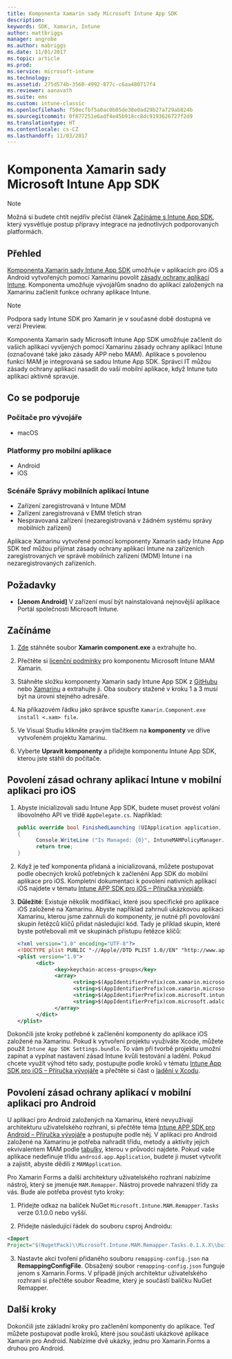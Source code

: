 ```yaml
---
title: Komponenta Xamarin sady Microsoft Intune App SDK
description: 
keywords: SDK, Xamarin, Intune
author: mattbriggs
manager: angrobe
ms.author: mabriggs
ms.date: 11/01/2017
ms.topic: article
ms.prod: 
ms.service: microsoft-intune
ms.technology: 
ms.assetid: 275d574b-3560-4992-877c-c6aa480717f4
ms.reviewer: aanavath
ms.suite: ems
ms.custom: intune-classic
ms.openlocfilehash: f50ecfbf5a0ac0b05de38e0ad29b27a729ab824b
ms.sourcegitcommit: 0f877251e6adf4e45b918cc8dc9193626727f2d9
ms.translationtype: HT
ms.contentlocale: cs-CZ
ms.lasthandoff: 11/03/2017
---
```

# <a name="microsoft-intune-app-sdk-xamarin-component"></a>Komponenta Xamarin sady Microsoft Intune App SDK

> [!NOTE]
> Možná si budete chtít nejdřív přečíst článek [Začínáme s Intune App SDK](app-sdk-get-started.md), který vysvětluje postup přípravy integrace na jednotlivých podporovaných platformách.



## <a name="overview"></a>Přehled
[Komponenta Xamarin sady Intune App SDK](https://components.xamarin.com/view/microsoft.intune.mam) umožňuje v aplikacích pro iOS a Android vytvořených pomocí Xamarinu povolit [zásady ochrany aplikací Intune](/intune-classic/deploy-use/protect-app-data-using-mobile-app-management-policies-with-microsoft-intune). Komponenta umožňuje vývojářům snadno do aplikací založených na Xamarinu začlenit funkce ochrany aplikace Intune.

> [!NOTE]
> Podpora sady Intune SDK pro Xamarin je v současné době dostupná ve verzi Preview. 

Komponenta Xamarin sady Microsoft Intune App SDK umožňuje začlenit do vašich aplikací vyvíjených pomocí Xamarinu zásady ochrany aplikací Intune (označované také jako zásady APP nebo MAM). Aplikace s povolenou funkcí MAM je integrovaná se sadou Intune App SDK. Správci IT můžou zásady ochrany aplikací nasadit do vaší mobilní aplikace, když Intune tuto aplikaci aktivně spravuje.

## <a name="whats-supported"></a>Co se podporuje

### <a name="developer-machines"></a>Počítače pro vývojáře
* macOS


### <a name="mobile-app-platforms"></a>Platformy pro mobilní aplikace
* Android
* iOS


### <a name="intune-mobile-application-management-scenarios"></a>Scénáře Správy mobilních aplikací Intune

* Zařízení zaregistrovaná v Intune MDM
* Zařízení zaregistrovaná v EMM třetích stran
* Nespravovaná zařízení (nezaregistrovaná v žádném systému správy mobilních zařízení)

Aplikace Xamarinu vytvořené pomocí komponenty Xamarin sady Intune App SDK teď můžou přijímat zásady ochrany aplikací Intune na zařízeních zaregistrovaných ve správě mobilních zařízení (MDM) Intune i na nezaregistrovaných zařízeních.

## <a name="prerequisites"></a>Požadavky

* **[Jenom Android]** V zařízení musí být nainstalovaná nejnovější aplikace Portál společnosti Microsoft Intune.

## <a name="get-started"></a>Začínáme

1.  [Zde](https://components.xamarin.com/submit/xpkg) stáhněte soubor **Xamarin component.exe** a extrahujte ho.

2. Přečtěte si [licenční podmínky](https://components.xamarin.com/license/microsoft.intune.mam) pro komponentu Microsoft Intune MAM Xamarin.

3.  Stáhněte složku komponenty Xamarin sady Intune App SDK z [GitHubu](https://github.com/msintuneappsdk/intune-app-sdk-xamarin) nebo [Xamarinu](https://components.xamarin.com/license/microsoft.intune.mam) a extrahujte ji. Oba soubory stažené v kroku 1 a 3 musí být na úrovni stejného adresáře.

4.  Na příkazovém řádku jako správce spusťte `Xamarin.Component.exe install <.xam> file`.

5.  Ve Visual Studiu klikněte pravým tlačítkem na **komponenty** ve dříve vytvořeném projektu Xamarinu.

6.  Vyberte **Upravit komponenty** a přidejte komponentu Intune App SDK, kterou jste stáhli do počítače.



## <a name="enabling-intune-app-protection-polices-in-your-ios-mobile-app"></a>Povolení zásad ochrany aplikací Intune v mobilní aplikaci pro iOS
1.  Abyste inicializovali sadu Intune App SDK, budete muset provést volání libovolného API ve třídě `AppDelegate.cs`. Například:

      ```csharp
      public override bool FinishedLaunching (UIApplication application, NSDictionary launchOptions)
      {
            Console.WriteLine ("Is Managed: {0}", IntuneMAMPolicyManager.Instance.PrimaryUser != null);
            return true;
      }

      ```

2.  Když je teď komponenta přidaná a inicializovaná, můžete postupovat podle obecných kroků potřebných k začlenění App SDK do mobilní aplikace pro iOS. Kompletní dokumentaci k povolení nativních aplikací iOS najdete v tématu [Intune APP SDK pro iOS – Příručka vývojáře](app-sdk-ios.md).
3. **Důležité**: Existuje několik modifikací, které jsou specifické pro aplikace iOS založené na Xamarinu. Abyste například zahrnuli ukázkovou aplikaci Xamarinu, kterou jsme zahrnuli do komponenty, je nutné při povolování skupin řetězců klíčů přidat následující kód. Tady je příklad skupin, které byste potřebovali mít ve skupinách přístupu řetězce klíčů:

      ```xml
      <?xml version="1.0" encoding="UTF-8"?>
      <!DOCTYPE plist PUBLIC "-//Apple//DTD PLIST 1.0//EN" "http://www.apple.com/DTDs/PropertyList-1.0.dtd">
      <plist version="1.0">
            <dict>
                  <key>keychain-access-groups</key>
                  <array>
                        <string>$(AppIdentifierPrefix)com.xamarin.microsoftintunesample</string>
                        <string>$(AppIdentifierPrefix)com.xamarin.microsoftintunesample.intunemam</string>
                        <string>$(AppIdentifierPrefix)com.microsoft.intune.mam</string>
                        <string>$(AppIdentifierPrefix)com.microsoft.adalcache</string>
                  </array>
            </dict>
      </plist>
      ```

Dokončili jste kroky potřebné k začlenění komponenty do aplikace iOS založené na Xamarinu. Pokud k vytvoření projektu využíváte Xcode, můžete použít `Intune App SDK Settings.bundle`. To vám při tvorbě projektu umožní zapínat a vypínat nastavení zásad Intune kvůli testování a ladění. Pokud chcete využít výhod této sady, postupujte podle kroků v tématu [Intune App SDK pro iOS – Příručka vývojáře](app-sdk-ios.md) a přečtěte si část o [ladění v Xcodu](app-sdk-ios.md#status-result-and-debug-notifications).

## <a name="enabling-app-protection-policies-in-your-android-mobile-app"></a>Povolení zásad ochrany aplikací v mobilní aplikaci pro Android
U aplikací pro Android založených na Xamarinu, které nevyužívají architekturu uživatelského rozhraní, si přečtěte téma [Intune APP SDK pro Android – Příručka vývojáře](app-sdk-android.md) a postupujte podle něj. V aplikaci pro Android založené na Xamarinu je potřeba nahradit třídu, metody a aktivity jejich ekvivalentem MAM podle [tabulky](app-sdk-android.md#replace-classes-methods-and-activities-with-their-mam-equivalent), kterou v průvodci najdete. Pokud vaše aplikace nedefinuje třídu `android.app.Application`, budete ji muset vytvořit a zajistit, abyste dědili z `MAMApplication`.

Pro Xamarin Forms a další architektury uživatelského rozhraní nabízíme nástroj, který se jmenuje `MAM.Remapper`. Nástroj provede nahrazení třídy za vás. Bude ale potřeba provést tyto kroky:

1.  Přidejte odkaz na balíček NuGet `Microsoft.Intune.MAM.Remapper.Tasks` verze 0.1.0.0 nebo vyšší.

2.  Přidejte následující řádek do souboru csproj Androidu:
  ```xml
  <Import
  Project="$(NugetPack)\\Microsoft.Intune.MAM.Remapper.Tasks.0.1.X.X\\build\\MonoAndroid10\\Microsoft.Intune.MAM.Remapper.targets" />
  ```

3.  Nastavte akci tvoření přidaného souboru `remapping-config.json` na **RemappingConfigFile**. Obsažený soubor `remapping-config.json` funguje jenom s Xamarin.Forms. V případě jiných architektur uživatelského rozhraní si přečtěte soubor Readme, který je součástí balíčku NuGet Remapper.

## <a name="next-steps"></a>Další kroky

Dokončili jste základní kroky pro začlenění komponenty do aplikace. Teď můžete postupovat podle kroků, které jsou součástí ukázkové aplikace Xamarin pro Android. Nabízíme dvě ukázky, jednu pro Xamarin.Forms a druhou pro Android.

